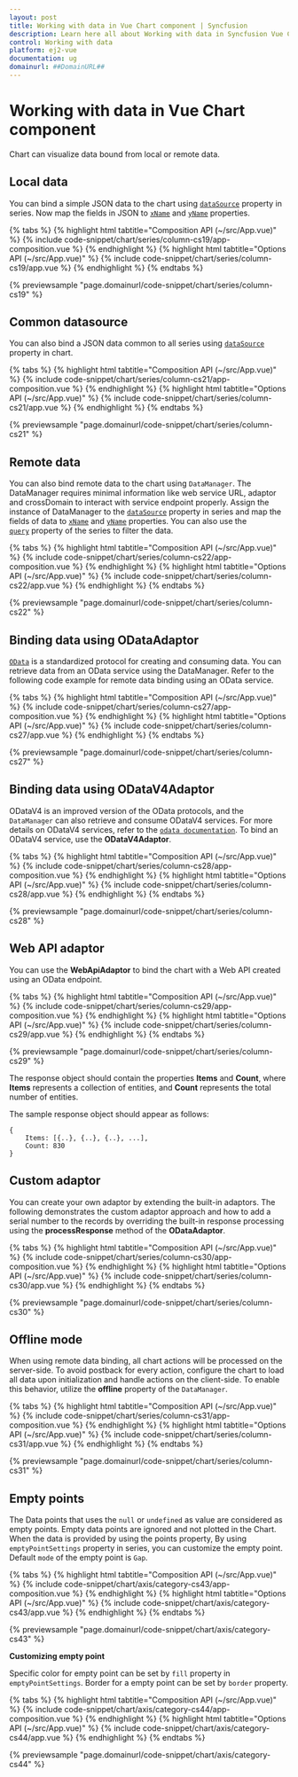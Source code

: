 ```yaml
---
layout: post
title: Working with data in Vue Chart component | Syncfusion
description: Learn here all about Working with data in Syncfusion Vue Chart component of Syncfusion Essential JS 2 and more.
control: Working with data 
platform: ej2-vue
documentation: ug
domainurl: ##DomainURL##
---
```


# Working with data in Vue Chart component

Chart can visualize data bound from local or remote data.

## Local data

You can bind a simple JSON data to the chart using [`dataSource`](https://ej2.syncfusion.com/vue/documentation/api/chart/series/#datasource) property in series. Now map the fields in JSON to [`xName`](https://ej2.syncfusion.com/vue/documentation/api/chart/series/#xname) and [`yName`](https://ej2.syncfusion.com/vue/documentation/api/chart/series/#yname) properties.

{% tabs %}
{% highlight html tabtitle="Composition API (~/src/App.vue)" %}
{% include code-snippet/chart/series/column-cs19/app-composition.vue %}
{% endhighlight %}
{% highlight html tabtitle="Options API (~/src/App.vue)" %}
{% include code-snippet/chart/series/column-cs19/app.vue %}
{% endhighlight %}
{% endtabs %}
        
{% previewsample "page.domainurl/code-snippet/chart/series/column-cs19" %}

## Common datasource

You can also bind a JSON data common to all series using [`dataSource`](https://ej2.syncfusion.com/vue/documentation/api/chart/series/#datasource) property in chart.

{% tabs %}
{% highlight html tabtitle="Composition API (~/src/App.vue)" %}
{% include code-snippet/chart/series/column-cs21/app-composition.vue %}
{% endhighlight %}
{% highlight html tabtitle="Options API (~/src/App.vue)" %}
{% include code-snippet/chart/series/column-cs21/app.vue %}
{% endhighlight %}
{% endtabs %}
        
{% previewsample "page.domainurl/code-snippet/chart/series/column-cs21" %}

## Remote data

You can also bind remote data to the chart using `DataManager`. The DataManager requires minimal information
like web service URL, adaptor and crossDomain to interact with service endpoint properly. Assign the instance
of DataManager to the [`dataSource`](https://ej2.syncfusion.com/vue/documentation/api/chart/series/#datasource) property in series and map the fields of data to [`xName`](https://ej2.syncfusion.com/vue/documentation/api/chart/series/#xname) and [`yName`](https://ej2.syncfusion.com/vue/documentation/api/chart/series/#yname) properties. You can also use the [`query`](https://ej2.syncfusion.com/vue/documentation/api/chart/series/#query) property of the series to filter the data.

{% tabs %}
{% highlight html tabtitle="Composition API (~/src/App.vue)" %}
{% include code-snippet/chart/series/column-cs22/app-composition.vue %}
{% endhighlight %}
{% highlight html tabtitle="Options API (~/src/App.vue)" %}
{% include code-snippet/chart/series/column-cs22/app.vue %}
{% endhighlight %}
{% endtabs %}
        
{% previewsample "page.domainurl/code-snippet/chart/series/column-cs22" %}

## Binding data using ODataAdaptor

[`OData`](http://www.odata.org/documentation/odata-version-3-0/) is a standardized protocol for creating and consuming data. You can retrieve data from an OData service using the DataManager. Refer to the following code example for remote data binding using an OData service.

{% tabs %}
{% highlight html tabtitle="Composition API (~/src/App.vue)" %}
{% include code-snippet/chart/series/column-cs27/app-composition.vue %}
{% endhighlight %}
{% highlight html tabtitle="Options API (~/src/App.vue)" %}
{% include code-snippet/chart/series/column-cs27/app.vue %}
{% endhighlight %}
{% endtabs %}
        
{% previewsample "page.domainurl/code-snippet/chart/series/column-cs27" %}

## Binding data using ODataV4Adaptor

ODataV4 is an improved version of the OData protocols, and the `DataManager` can also retrieve and consume ODataV4 services. For more details on ODataV4 services, refer to the [`odata documentation`](http://docs.oasis-open.org/odata/odata/v4.0/errata03/os/complete/part1-protocol/odata-v4.0-errata03-os-part1-protocol-complete.html#_Toc453752197). To bind an ODataV4 service, use the **ODataV4Adaptor**.

{% tabs %}
{% highlight html tabtitle="Composition API (~/src/App.vue)" %}
{% include code-snippet/chart/series/column-cs28/app-composition.vue %}
{% endhighlight %}
{% highlight html tabtitle="Options API (~/src/App.vue)" %}
{% include code-snippet/chart/series/column-cs28/app.vue %}
{% endhighlight %}
{% endtabs %}
        
{% previewsample "page.domainurl/code-snippet/chart/series/column-cs28" %}

## Web API adaptor

You can use the **WebApiAdaptor** to bind the chart with a Web API created using an OData endpoint.

{% tabs %}
{% highlight html tabtitle="Composition API (~/src/App.vue)" %}
{% include code-snippet/chart/series/column-cs29/app-composition.vue %}
{% endhighlight %}
{% highlight html tabtitle="Options API (~/src/App.vue)" %}
{% include code-snippet/chart/series/column-cs29/app.vue %}
{% endhighlight %}
{% endtabs %}
        
{% previewsample "page.domainurl/code-snippet/chart/series/column-cs29" %}

The response object should contain the properties **Items** and **Count**, where **Items** represents a collection of entities, and **Count** represents the total number of entities.

The sample response object should appear as follows:

```
{
    Items: [{..}, {..}, {..}, ...],
    Count: 830
}
```

## Custom adaptor

You can create your own adaptor by extending the built-in adaptors. The following demonstrates the custom adaptor approach and how to add a serial number to the records by overriding the built-in response processing using the **processResponse** method of the **ODataAdaptor**.

{% tabs %}
{% highlight html tabtitle="Composition API (~/src/App.vue)" %}
{% include code-snippet/chart/series/column-cs30/app-composition.vue %}
{% endhighlight %}
{% highlight html tabtitle="Options API (~/src/App.vue)" %}
{% include code-snippet/chart/series/column-cs30/app.vue %}
{% endhighlight %}
{% endtabs %}
        
{% previewsample "page.domainurl/code-snippet/chart/series/column-cs30" %}

## Offline mode

When using remote data binding, all chart actions will be processed on the server-side. To avoid postback for every action, configure the chart to load all data upon initialization and handle actions on the client-side. To enable this behavior, utilize the **offline** property of the `DataManager`.

{% tabs %}
{% highlight html tabtitle="Composition API (~/src/App.vue)" %}
{% include code-snippet/chart/series/column-cs31/app-composition.vue %}
{% endhighlight %}
{% highlight html tabtitle="Options API (~/src/App.vue)" %}
{% include code-snippet/chart/series/column-cs31/app.vue %}
{% endhighlight %}
{% endtabs %}
        
{% previewsample "page.domainurl/code-snippet/chart/series/column-cs31" %}

## Empty points

The Data points that uses the `null` or `undefined` as value are considered as empty points. Empty data points are ignored and not plotted in the Chart. When the data is provided by using the points property, By using `emptyPointSettings` property in series, you can customize the empty point. Default `mode` of the empty point is `Gap`.

{% tabs %}
{% highlight html tabtitle="Composition API (~/src/App.vue)" %}
{% include code-snippet/chart/axis/category-cs43/app-composition.vue %}
{% endhighlight %}
{% highlight html tabtitle="Options API (~/src/App.vue)" %}
{% include code-snippet/chart/axis/category-cs43/app.vue %}
{% endhighlight %}
{% endtabs %}
        
{% previewsample "page.domainurl/code-snippet/chart/axis/category-cs43" %}

**Customizing empty point**

Specific color for empty point can be set by `fill` property in `emptyPointSettings`. Border for a empty point can be set by `border` property.

{% tabs %}
{% highlight html tabtitle="Composition API (~/src/App.vue)" %}
{% include code-snippet/chart/axis/category-cs44/app-composition.vue %}
{% endhighlight %}
{% highlight html tabtitle="Options API (~/src/App.vue)" %}
{% include code-snippet/chart/axis/category-cs44/app.vue %}
{% endhighlight %}
{% endtabs %}
        
{% previewsample "page.domainurl/code-snippet/chart/axis/category-cs44" %}
